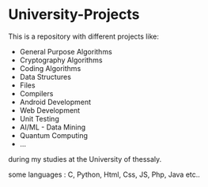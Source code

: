 # University-Projects
This is a repository with different projects like:
* General Purpose Algorithms 
* Cryptography Algorithms
* Coding Algorithms 
* Data Structures 
* Files 
* Compilers
* Android Development 
* Web Development
* Unit Testing
* AI/ML - Data Mining
* Quantum Computing
* ...

during my studies at the University of thessaly.

some languages : C, Python, Html, Css, JS, Php, Java etc..
